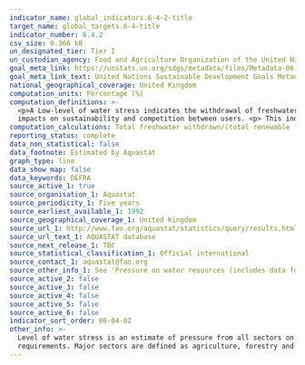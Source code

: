 ```yaml
---
indicator_name: global_indicators.6-4-2-title
target_name: global_targets.6-4-title
indicator_number: 6.4.2
csv_size: 0.366 kB
un_designated_tier: Tier I
un_custodian_agency: Food and Agriculture Organization of the United Nations (FAO)
goal_meta_link: https://unstats.un.org/sdgs/metadata/files/Metadata-06-04-02.pdf
goal_meta_link_text: United Nations Sustainable Development Goals Metadata (PDF 615 KB)
national_geographical_coverage: United Kingdom
computation_units: Percentage (%)
computation_definitions: >-
  <p>A Low-level of water stress indicates the withdrawal of freshwater by sector is marginal compered to available resources.<p>High-level water stress indicates the combined withdrawal by sectors reflects a substantial share of total freshwater  resources. Creating potential domino
  impacts on sustainability and competition between users. <p> This indicator is also known as water withdrawal intensity.<p>
computation_calculations: Total freshwater withdrawn/(total renewable freshwater resources - environmental flow requirements)*100
reporting_status: complete
data_non_statistical: false
data_footnote: Estimated by Aquastat
graph_type: line
data_show_map: false
data_keywords: DEFRA
source_active_1: true
source_organisation_1: Aquastat
source_periodicity_1: Five years
source_earliest_available_1: 1992
source_geographical_coverage_1: United Kingdom
source_url_1: http://www.fao.org/aquastat/statistics/query/results.html
source_url_text_1: AQUASTAT database
source_next_release_1: TBC
source_statistical_classification_1: Official international
source_contact_1: aquastat@fao.org
source_other_info_1: See 'Pressure on water resources (includes data for SDG 6.4)' and 'United Kingdom' for data table
source_active_2: false
source_active_3: false
source_active_4: false
source_active_5: false
source_active_6: false
indicator_sort_order: 06-04-02
other_info: >-
  Level of water stress is an estimate of pressure from all sectors on the country’s renewable freshwater resources. Established as the ratio between total freshwater withdrawn by all major sectors and total renewable freshwater resources, after taking into account environmental flow
  requirements. Major sectors are defined as agriculture, forestry and fishing, manufacturing, electricity industry, and services.  Data follows the UN specification for this indicator. This indicator has been identified in collaboration with topic experts.
---
```

